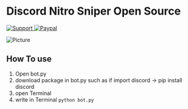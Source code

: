 # Discord Nitro Sniper Open Source <br>
<a href="https://discord.gg/K6tnscw"> <img src="https://img.shields.io/discord/265499275088232448.svg?colorB=Blue&logo=discord&label=Support&style=for-the-badge" alt="Support">
</a> [![Paypal][paypal-badge]][paypal-link]



[paypal-badge]: https://img.shields.io/badge/Paypal-Donate!-%2300457C.svg?logo=paypal&style=flat-square
[paypal-link]: https://paypal.me/BeamKunGzMARK

![Picture](https://snipboard.io/4v9WmJ.jpg)

## How To use

1. Open bot.py
2. download package in bot.py such as if import discord -> pip install discord 
3. open Terminal
4. write in Terminal `python bot.py`

